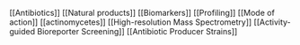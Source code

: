 [[Antibiotics]]
[[Natural products]]
[[Biomarkers]]
[[Profiling]]
[[Mode of action]]
[[actinomycetes]]
[[High-resolution Mass Spectrometry]]
[[Activity-guided Bioreporter Screening]]
[[Antibiotic Producer Strains]]
